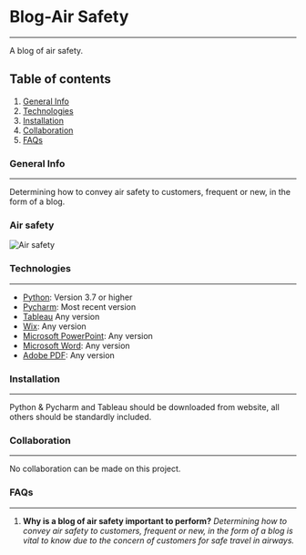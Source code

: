 # Blog-Air Safety
***
A blog of air safety.
## Table of contents
1. [General Info](#general-info)
2. [Technologies](#technologies)
3. [Installation](#installation)
4. [Collaboration](#collaboration)
5. [FAQs](#faqs)
### General Info
***
Determining how to convey air safety to customers, frequent or new, in the form of a blog.
### Air safety
![Air safety](https://media.istockphoto.com/vectors/plane-crash-vector-id502861746?k=6&m=502861746&s=612x612&w=0&h=98XCmSKr_cQeK_pndF_7LhEIa9Im4QPDSNmznRjbbB4=)
### Technologies
***
* [Python](https://www.python.org/): Version 3.7 or higher
* [Pycharm](https://www.jetbrains.com/pycharm/): Most recent version
* [Tableau](https://www.tableau.com/) Any version
* [Wix](https://www.wix.com/): Any version
* [Microsoft PowerPoint](https://www.microsoft.com/en-us/): Any version
* [Microsoft Word](https://www.microsoft.com/en-us/): Any version
* [Adobe PDF](https://acrobat.adobe.com/us/en/acrobat/pdf-reader.html): Any version
### Installation
***
Python & Pycharm and Tableau should be downloaded from website, all others should be standardly included.
### Collaboration
***
No collaboration can be made on this project.
### FAQs
***
1. **Why is a blog of air safety important to perform?**
_Determining how to convey air safety to customers, frequent or new, in the form of a blog is vital to know due to the concern of customers for safe travel in airways._
